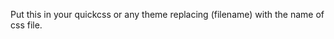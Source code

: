 Put this in your quickcss or any theme replacing (filename) with the name of css file.

```@import url("https://uzamapg.github.io/PC-theme/snippets/**filename**.css");

